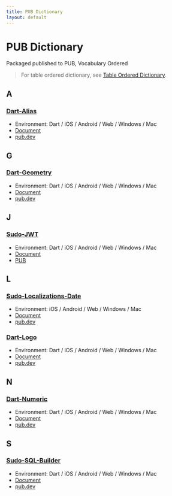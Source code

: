 ```yaml
---
title: PUB Dictionary
layout: default
---
```


# PUB Dictionary

Packaged published to PUB, Vocabulary Ordered

> For table ordered dictionary, see [Table Ordered Dictionary](./table).

## A

### [Dart-Alias](//github.com/SudoDotDog/Dart-Alias)

-   Environment: Dart / iOS / Android / Web / Windows / Mac
-   [Document](//dart-alias.sudo.dog)
-   [pub.dev](//pub.dev/packages/alias)

## G

### [Dart-Geometry](//github.com/SudoDotDog/Dart-Geometry)

-   Environment: Dart / iOS / Android / Web / Windows / Mac
-   [Document](//dart-geometry.sudo.dog)
-   [pub.dev](//pub.dev/packages/coordinate)

## J

### [Sudo-JWT](//github.com/SudoDotDog/Sudo-JWT)

-   Environment: Dart / iOS / Android / Web / Windows / Mac
-   [Document](//sudo-jwt.sudo.dog)
-   [PUB](//pub.dev/packages/sudo_jwt)

## L

### [Sudo-Localizations-Date](//github.com/SudoDotDog/Sudo-Localizations-Date)

-   Environment: iOS / Android / Web / Windows / Mac
-   [Document](//localizations-date.sudo.dog)
-   [pub.dev](//pub.dev/packages/localizations_date)

### [Dart-Logo](//github.com/SudoDotDog/Dart-Logo)

-   Environment: Dart / iOS / Android / Web / Windows / Mac
-   [Document](//dart-logo.sudo.dog)
-   [pub.dev](//pub.dev/packages/logo)

## N

### [Dart-Numeric](//github.com/SudoDotDog/Dart-Numeric)

-   Environment: Dart / iOS / Android / Web / Windows / Mac
-   [Document](//dart-numeric.sudo.dog)
-   [pub.dev](//pub.dev/packages/numeric)

## S

### [Sudo-SQL-Builder](//github.com/SudoDotDog/Sudo-SQL-Builder)

-   Environment: Dart / iOS / Android / Web / Windows / Mac
-   [Document](//sudo-sql-builder.sudo.dog)
-   [pub.dev](//pub.dev/packages/sudo_sql_builder)
